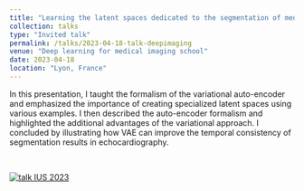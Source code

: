 ```yaml
---
title: "Learning the latent spaces dedicated to the segmentation of medical imaging"
collection: talks
type: "Invited talk"
permalink: /talks/2023-04-18-talk-deepimaging
venue: "Deep learning for medical imaging school"
date: 2023-04-18
location: "Lyon, France"
---
```


In this presentation, I taught the formalism of the variational auto-encoder and emphasized the importance of creating specialized latent spaces using various examples. I then described the auto-encoder formalism and highlighted the additional advantages of the variational approach. I concluded by illustrating how VAE can improve the temporal consistency of segmentation results in echocardiography.

<br>

[![talk IUS 2023](https://olivier-bernard-creatis.github.io//images//talk_deepimaging_2023.png)](https://olivier-bernard-creatis.github.io//files//deepimaging_bernard_2023.pdf)



